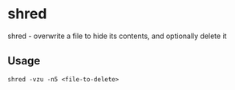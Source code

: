 # shred

shred - overwrite a file to hide its contents, and optionally delete it

## Usage

```shell
shred -vzu -n5 <file-to-delete>
```
